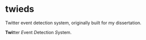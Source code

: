 # twieds
Twitter event detection system, originally built for my dissertation.

**Twi**tter *E*vent *D*etection *S*ystem.
